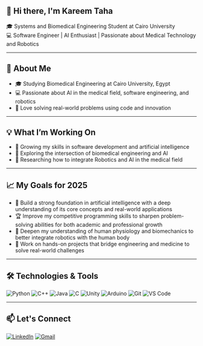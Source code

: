 ## 👋 Hi there, I'm Kareem Taha

🎓 Systems and Biomedical Engineering Student at Cairo University  
💻 Software Engineer | AI Enthusiast | Passionate about Medical Technology and Robotics

---

## 🌟 About Me  
- 🎓 Studying Biomedical Engineering at Cairo University, Egypt  
- 💻 Passionate about AI in the medical field, software engineering, and robotics  
- 🤖 Love solving real-world problems using code and innovation

---

## 💡 What I’m Working On  
- 🌱 Growing my skills in software development and artificial intelligence  
- 🔬 Exploring the intersection of biomedical engineering and AI  
- 🦾 Researching how to integrate Robotics and AI in the medical field

---

## 📈 My Goals for 2025
- 🧠 Build a strong foundation in artificial intelligence with a deep understanding of its core concepts and real-world applications
- 🏆 Improve my competitive programming skills to sharpen problem-solving abilities for both academic and professional growth
- 🦾 Deepen my understanding of human physiology and biomechanics to better integrate robotics with the human body
- 🚀 Work on hands-on projects that bridge engineering and medicine to solve real-world challenges

---

## 🛠️ Technologies & Tools  
![Python](https://img.shields.io/badge/Python-3776AB?style=for-the-badge&logo=python&logoColor=white)
![C++](https://img.shields.io/badge/C++-00599C?style=for-the-badge&logo=cplusplus&logoColor=white)
![Java](https://img.shields.io/badge/Java-007396?style=for-the-badge&logo=java&logoColor=white)
![C](https://img.shields.io/badge/C-A8B9CC?style=for-the-badge&logo=c&logoColor=white)
![Unity](https://img.shields.io/badge/Unity-000000?style=for-the-badge&logo=unity&logoColor=white)
![Arduino](https://img.shields.io/badge/Arduino-00979D?style=for-the-badge&logo=arduino&logoColor=white)
![Git](https://img.shields.io/badge/Git-F05032?style=for-the-badge&logo=git&logoColor=white)
![VS Code](https://img.shields.io/badge/VS%20Code-007ACC?style=for-the-badge&logo=visual-studio-code&logoColor=white)

---

## 📫 Let's Connect  
[![LinkedIn](https://img.shields.io/badge/LinkedIn-blue?style=for-the-badge&logo=linkedin&logoColor=white)]([https://www.linkedin.com/in/your-link](https://www.linkedin.com/in/kareem-taha-04b496316/))
[![Gmail](https://img.shields.io/badge/Gmail-D14836?style=for-the-badge&logo=gmail&logoColor=white)](mailto:kmat2040@gmail.com)
